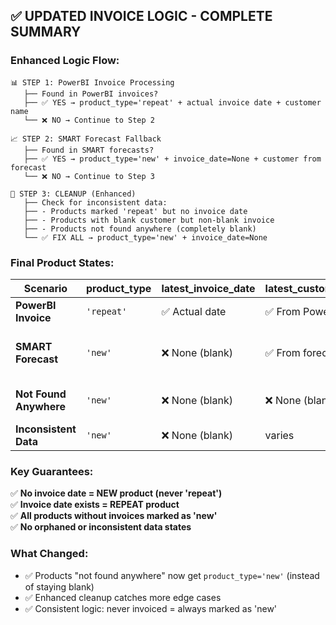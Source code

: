 ## ✅ **UPDATED INVOICE LOGIC - COMPLETE SUMMARY**

### **Enhanced Logic Flow:**

```
📊 STEP 1: PowerBI Invoice Processing
   ├── Found in PowerBI invoices? 
   ├── ✅ YES → product_type='repeat' + actual invoice date + customer name
   └── ❌ NO → Continue to Step 2

📈 STEP 2: SMART Forecast Fallback  
   ├── Found in SMART forecasts?
   ├── ✅ YES → product_type='new' + invoice_date=None + customer from forecast
   └── ❌ NO → Continue to Step 3

🧹 STEP 3: CLEANUP (Enhanced)
   ├── Check for inconsistent data:
   ├── - Products marked 'repeat' but no invoice date
   ├── - Products with blank customer but non-blank invoice  
   ├── - Products not found anywhere (completely blank)
   └── ✅ FIX ALL → product_type='new' + invoice_date=None
```

### **Final Product States:**

| **Scenario** | **product_type** | **latest_invoice_date** | **latest_customer_name** | **Meaning** |
|--------------|------------------|-------------------------|--------------------------|-------------|
| **PowerBI Invoice** | `'repeat'` | ✅ Actual date | ✅ From PowerBI | Previously invoiced |
| **SMART Forecast** | `'new'` | ❌ None (blank) | ✅ From forecast | Never invoiced but has customer |
| **Not Found Anywhere** | `'new'` | ❌ None (blank) | ❌ None (blank) | Never invoiced, no data |
| **Inconsistent Data** | `'new'` | ❌ None (blank) | varies | Fixed by cleanup |

### **Key Guarantees:**
✅ **No invoice date = NEW product (never 'repeat')**  
✅ **Invoice date exists = REPEAT product**  
✅ **All products without invoices marked as 'new'**  
✅ **No orphaned or inconsistent data states**

### **What Changed:**
- ✅ Products "not found anywhere" now get `product_type='new'` (instead of staying blank)
- ✅ Enhanced cleanup catches more edge cases
- ✅ Consistent logic: never invoiced = always marked as 'new'
